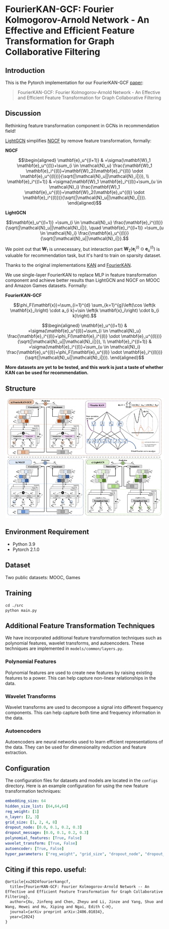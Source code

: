 # FourierKAN-GCF: Fourier Kolmogorov-Arnold Network - An Effective and Efficient Feature Transformation for Graph Collaborative Filtering

<!-- PROJECT LOGO -->

## Introduction

This is the Pytorch implementation for our FourierKAN-GCF [paper](https://arxiv.org/abs/2406.01034):

>FourierKAN-GCF: Fourier Kolmogorov-Arnold Network - An Effective and Efficient Feature Transformation for Graph Collaborative Filtering

## Discussion

Rethinking feature transformation component in GCNs in recommendation field!

[LightGCN](https://arxiv.org/pdf/2002.02126) simplifies [NGCF](https://arxiv.org/pdf/1905.08108) by remove feature transformation, formally:

**NGCF**
```math
\begin{aligned} \mathbf{e}_u^{(l+1)} & =\sigma(\mathbf{W}_1 \mathbf{e}_u^{(l)}+\sum_{i \in \mathcal{N}_u} \frac{\mathbf{W}_1 \mathbf{e}_i^{(l)}+\mathbf{W}_2(\mathbf{e}_i^{(l)} \odot \mathbf{e}_u^{(l)})}{\sqrt{|\mathcal{N}_u||\mathcal{N}_i|}}), \\ \mathbf{e}_i^{(l+1)} & =\sigma(\mathbf{W}_1 \mathbf{e}_i^{(l)}+\sum_{u \in \mathcal{N}_i} \frac{\mathbf{W}_1 \mathbf{e}_u^{(l)}+\mathbf{W}_2(\mathbf{e}_u^{(l)} \odot \mathbf{e}_i^{(l)})}{\sqrt{|\mathcal{N}_u||\mathcal{N}_i|}}).
\end{aligned}
```
**LightGCN**
```math
\mathbf{e}_u^{(l+1)} =\sum_{i \in \mathcal{N}_u} \frac{\mathbf{e}_i^{(l)}}{\sqrt{|\mathcal{N}_u||\mathcal{N}_i|}}, \quad \mathbf{e}_i^{(l+1)} =\sum_{u \in \mathcal{N}_i} \frac{\mathbf{e}_u^{(l)}}{\sqrt{|\mathcal{N}_u||\mathcal{N}_i|}}.
```
We point out that $\mathbf{W}_1$ is unnecessary, but interaction part $\mathbf{W}_2(\mathbf{e}_i^{(l)} \odot \mathbf{e}_u^{(l)})$ is valuable for recommendation task, but it's hard to train on sparsity dataset.

Thanks to the original implementations [KAN](https://github.com/KindXiaoming/pykan) and [FourierKAN](https://github.com/GistNoesis/FourierKAN).

We use single-layer FourierKAN to replace MLP in feature transformation component and achieve better results than LightGCN and NGCF on MOOC and Amazon Games datasets. Formally:

**FourierKAN-GCF**
```math
\phi_F(\mathbf{x})=\sum_{i=1}^{d} \sum_{k=1}^{g}\left(\cos \left(k \mathbf{x}_i\right) \cdot a_{i k}+\sin \left(k \mathbf{x}_i\right) \cdot b_{i k}\right).
```
```math
\begin{aligned} \mathbf{e}_u^{(l+1)} & =\sigma(\mathbf{e}_u^{(l)}+\sum_{i \in \mathcal{N}_u} \frac{\mathbf{e}_i^{(l)}+\phi_F(\mathbf{e}_i^{(l)} \odot \mathbf{e}_u^{(l)})}{\sqrt{|\mathcal{N}_u||\mathcal{N}_i|}}), \\ \mathbf{e}_i^{(l+1)} & =\sigma(\mathbf{e}_i^{(l)}+\sum_{u \in \mathcal{N}_i} \frac{\mathbf{e}_u^{(l)}+\phi_F(\mathbf{e}_u^{(l)} \odot \mathbf{e}_i^{(l)})}{\sqrt{|\mathcal{N}_u||\mathcal{N}_i|}}).
\end{aligned}
```

**More datasets are yet to be tested, and this work is just a taste of whether KAN can be used for recommendation.**

## Structure
<img src="image/overview.png"/>

## Environment Requirement

- Python 3.9
- Pytorch 2.1.0

## Dataset

Two public datasets: MOOC, Games

## Training
  ```
  cd ./src
  python main.py
  ```

## Additional Feature Transformation Techniques

We have incorporated additional feature transformation techniques such as polynomial features, wavelet transforms, and autoencoders. These techniques are implemented in `models/common/layers.py`.

### Polynomial Features
Polynomial features are used to create new features by raising existing features to a power. This can help capture non-linear relationships in the data.

### Wavelet Transforms
Wavelet transforms are used to decompose a signal into different frequency components. This can help capture both time and frequency information in the data.

### Autoencoders
Autoencoders are neural networks used to learn efficient representations of the data. They can be used for dimensionality reduction and feature extraction.

## Configuration

The configuration files for datasets and models are located in the `configs` directory. Here is an example configuration for using the new feature transformation techniques:

```yaml
embedding_size: 64
hidden_size_list: [64,64,64]
reg_weight: [1]
n_layer: [2, 3]
grid_size: [1, 2, 4, 8]
dropout_node: [0.0, 0.1, 0.2, 0.3]
dropout_message: [0.0, 0.1, 0.2, 0.3]
polynomial_features: [True, False]
wavelet_transform: [True, False]
autoencoder: [True, False]
hyper_parameters: ["reg_weight", "grid_size", "dropout_node", "dropout_message", "n_layer", "polynomial_features", "wavelet_transform", "autoencoder"]
```

## Citing if this repo. useful:

```
@article{xu2024fourierkangcf,
  title={FourierKAN-GCF: Fourier Kolmogorov-Arnold Network -- An Effective and Efficient Feature Transformation for Graph Collaborative Filtering},
  author={Xu, Jinfeng and Chen, Zheyu and Li, Jinze and Yang, Shuo and Wang, Hewei and Hu, Xiping and Ngai, Edith C-H},
  journal={arXiv preprint arXiv:2406.01034},
  year={2024}
}
```

